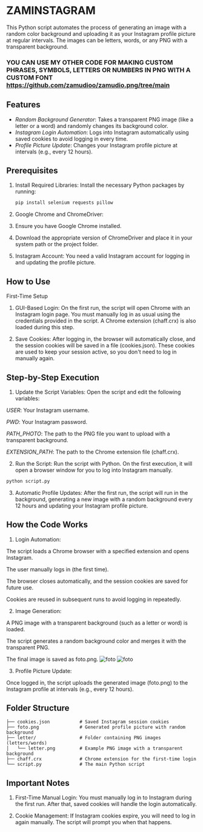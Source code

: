 # ZAMINSTAGRAM 

This Python script automates the process of generating an image with a random color background and uploading it as your Instagram profile picture at regular intervals. The images can be letters, words, or any PNG with a transparent background.
### YOU CAN USE MY OTHER CODE FOR MAKING CUSTOM PHRASES, SYMBOLS, LETTERS OR NUMBERS IN PNG WITH A CUSTOM FONT https://github.com/zamudioo/zamudio.png/tree/main
## Features

- *Random Background Generator*: Takes a transparent PNG image (like a letter or a word) and randomly changes its background color.
- *Instagram Login Automation*: Logs into Instagram automatically using saved cookies to avoid logging in every time.
- *Profile Picture Update*: Changes your Instagram profile picture at intervals (e.g., every 12 hours).

## Prerequisites

1. Install Required Libraries:
   Install the necessary Python packages by running:
   ```bash
   pip install selenium requests pillow

2. Google Chrome and ChromeDriver:

3. Ensure you have Google Chrome installed.

4. Download the appropriate version of ChromeDriver and place it in your system path or the project folder.

5.  Instagram Account: You need a valid Instagram account for logging in and updating the profile picture.

## How to Use

First-Time Setup

1. GUI-Based Login: On the first run, the script will open Chrome with an Instagram login page. You must manually log in as usual using the credentials provided in the script. A Chrome extension (chaff.crx) is also loaded during this step.


2. Save Cookies: After logging in, the browser will automatically close, and the session cookies will be saved in a file (cookies.json). These cookies are used to keep your session active, so you don't need to log in manually again.



## Step-by-Step Execution

1. Update the Script Variables: Open the script and edit the following variables:

*USER*: Your Instagram username.

*PWD*: Your Instagram password.

*PATH_PHOTO*: The path to the PNG file you want to upload with a transparent background.

*EXTENSION_PATH*: The path to the Chrome extension file (chaff.crx).



2. Run the Script: Run the script with Python. On the first execution, it will open a browser window for you to log into Instagram manually.
```bash
python script.py
```

3. Automatic Profile Updates: After the first run, the script will run in the background, generating a new image with a random background every 12 hours and updating your Instagram profile picture.



## How the Code Works

1. Login Automation:

The script loads a Chrome browser with a specified extension and opens Instagram.

The user manually logs in (the first time).

The browser closes automatically, and the session cookies are saved for future use.

Cookies are reused in subsequent runs to avoid logging in repeatedly.


2. Image Generation:

A PNG image with a transparent background (such as a letter or word) is loaded.

The script generates a random background color and merges it with the transparent PNG.

The final image is saved as foto.png.
![foto](https://github.com/user-attachments/assets/3eb79990-f4a4-49a7-b970-430ecf3e1c03) ![foto](https://github.com/user-attachments/assets/dcdf63aa-1557-44ef-a86b-1734080656f7)




3. Profile Picture Update:


Once logged in, the script uploads the generated image (foto.png) to the Instagram profile at intervals (e.g., every 12 hours).


## Folder Structure

```
├── cookies.json           # Saved Instagram session cookies
├── foto.png               # Generated profile picture with random background
├── letter/                # Folder containing PNG images (letters/words)
│   └── letter.png         # Example PNG image with a transparent background
├── chaff.crx              # Chrome extension for the first-time login
└── script.py              # The main Python script
```

## Important Notes

1. First-Time Manual Login: You must manually log in to Instagram during the first run. After that, saved cookies will handle the login automatically.


2. Cookie Management: If Instagram cookies expire, you will need to log in again manually. The script will prompt you when that happens.
